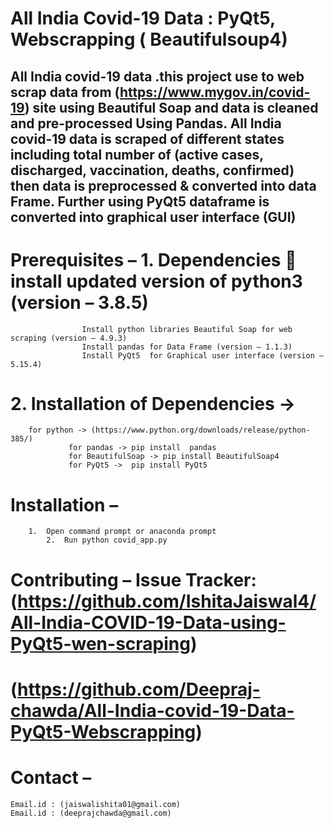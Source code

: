 # All India Covid-19 Data : PyQt5, Webscrapping ( Beautifulsoup4)

## All India covid-19 data .this project use to web scrap data from (https://www.mygov.in/covid-19) site using Beautiful Soap and data is cleaned and pre-processed Using Pandas. All India covid-19 data is scraped of different states including total number of (active cases, discharged, vaccination, deaths, confirmed) then data is preprocessed &amp; converted into data Frame. Further using PyQt5 dataframe is converted into graphical user interface (GUI)

# Prerequisites –    1. Dependencies  install updated version of python3 (version – 3.8.5)
                    Install python libraries Beautiful Soap for web scraping (version – 4.9.3)
	                Install pandas for Data Frame (version – 1.1.3)
                    Install PyQt5  for Graphical user interface (version – 5.15.4) 

#                      2. Installation of Dependencies -> 
		for python -> (https://www.python.org/downloads/release/python-385/)
                 for pandas -> pip install  pandas
                 for BeautifulSoap -> pip install BeautifulSoap4
                 for PyQt5 ->  pip install PyQt5

# Installation – 
		1.  Open command prompt or anaconda prompt 
            2.  Run python covid_app.py

# Contributing – Issue Tracker: (https://github.com/IshitaJaiswal4/All-India-COVID-19-Data-using-PyQt5-wen-scraping)
#                               (https://github.com/Deepraj-chawda/All-India-covid-19-Data-PyQt5-Webscrapping)
                                  
# Contact – 
	Email.id : (jaiswalishita01@gmail.com)
	Email.id : (deeprajchawda@gmail.com)


